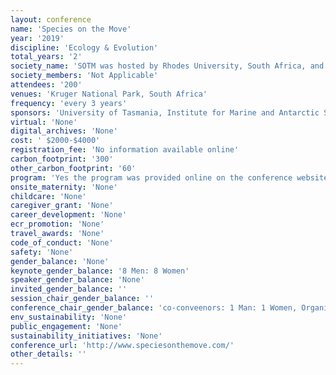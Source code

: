 ```yaml
---
layout: conference 
name: 'Species on the Move'
year: '2019'
discipline: 'Ecology & Evolution'
total_years: '2'
society_name: 'SOTM was hosted by Rhodes University, South Africa, and UTAS, Australia'
society_members: 'Not Applicable'
attendees: '200'
venues: 'Kruger National Park, South Africa'
frequency: 'every 3 years'
sponsors: 'University of Tasmania, Institute for Marine and Antarctic Studies (IMA), Center for Marine Socioecology(CMS)'
virtual: 'None'
digital_archives: 'None'
cost: ' $2000-$4000'
registration_fee: 'No information available online'
carbon_footprint: '300'
other_carbon_footprint: '60'
program: 'Yes the program was provided online on the conference website.'
onsite_maternity: 'None'
childcare: 'None'
caregiver_grant: 'None'
career_development: 'None'
ecr_promotion: 'None'
travel_awards: 'None'
code_of_conduct: 'None'
safety: 'None'
gender_balance: 'None'
keynote_gender_balance: '8 Men: 8 Women'
speaker_gender_balance: 'None'
invited_gender_balance: ''
session_chair_gender_balance: ''
conference_chair_gender_balance: 'co-conveenors: 1 Man: 1 Women, Organizing committee including an early career researcher committee: 12 Women: 10 Men'
env_sustainability: 'None'
public_engagement: 'None'
sustainability_initiatives: 'None'
conference_url: 'http://www.speciesonthemove.com/'
other_details: ''
---
```

